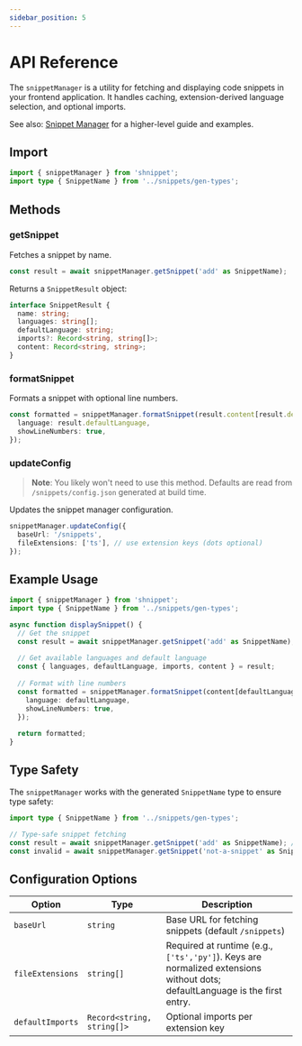 ```yaml
---
sidebar_position: 5
---
```


# API Reference

The `snippetManager` is a utility for fetching and displaying code snippets in your frontend application. It handles caching, extension-derived language selection, and optional imports.

See also: [Snippet Manager](./snippet-manager.md) for a higher-level guide and examples.

## Import

```typescript
import { snippetManager } from 'shnippet';
import type { SnippetName } from '../snippets/gen-types';
```

## Methods

### getSnippet

Fetches a snippet by name.

```typescript
const result = await snippetManager.getSnippet('add' as SnippetName);
```

Returns a `SnippetResult` object:
```typescript
interface SnippetResult {
  name: string;
  languages: string[];
  defaultLanguage: string;
  imports?: Record<string, string[]>;
  content: Record<string, string>;
}
```

### formatSnippet

Formats a snippet with optional line numbers.

```typescript
const formatted = snippetManager.formatSnippet(result.content[result.defaultLanguage], {
  language: result.defaultLanguage,
  showLineNumbers: true,
});
```

### updateConfig

> **Note**: You likely won't need to use this method. Defaults are read from `/snippets/config.json` generated at build time.

Updates the snippet manager configuration.

```typescript
snippetManager.updateConfig({
  baseUrl: '/snippets',
  fileExtensions: ['ts'], // use extension keys (dots optional)
});
```

## Example Usage

```typescript
import { snippetManager } from 'shnippet';
import type { SnippetName } from '../snippets/gen-types';

async function displaySnippet() {
  // Get the snippet
  const result = await snippetManager.getSnippet('add' as SnippetName);
  
  // Get available languages and default language
  const { languages, defaultLanguage, imports, content } = result;
  
  // Format with line numbers
  const formatted = snippetManager.formatSnippet(content[defaultLanguage], {
    language: defaultLanguage,
    showLineNumbers: true,
  });
  
  return formatted;
}
```

## Type Safety

The `snippetManager` works with the generated `SnippetName` type to ensure type safety:

```typescript
import type { SnippetName } from '../snippets/gen-types';

// Type-safe snippet fetching
const result = await snippetManager.getSnippet('add' as SnippetName); // ✅ Valid
const invalid = await snippetManager.getSnippet('not-a-snippet' as SnippetName); // ❌ Type error
```

## Configuration Options

| Option | Type | Description |
|--------|------|-------------|
| `baseUrl` | `string` | Base URL for fetching snippets (default `/snippets`) |
| `fileExtensions` | `string[]` | Required at runtime (e.g., `['ts','py']`). Keys are normalized extensions without dots; defaultLanguage is the first entry. |
| `defaultImports` | `Record<string, string[]>` | Optional imports per extension key |